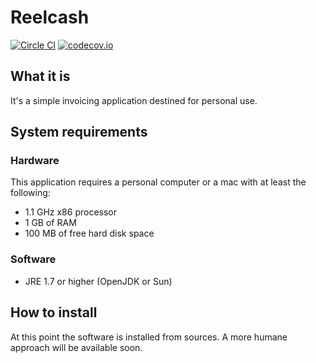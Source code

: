 # Reelcash

[![Circle CI](https://circleci.com/gh/koosie0507/reelcash.svg?style=svg)](https://circleci.com/gh/koosie0507/reelcash)
[![codecov.io](https://codecov.io/github/koosie0507/reelcash/coverage.svg?branch=master)](https://codecov.io/github/koosie0507/reelcash?branch=master)

## What it is
It's a simple invoicing application destined for personal use.

## System requirements

### Hardware
This application requires a personal computer or a mac with at least the following:
- 1.1 GHz x86 processor
- 1 GB of RAM
- 100 MB of free hard disk space

### Software
- JRE 1.7 or higher (OpenJDK or Sun)

## How to install
At this point the software is installed from sources. A more humane approach will be available soon.
